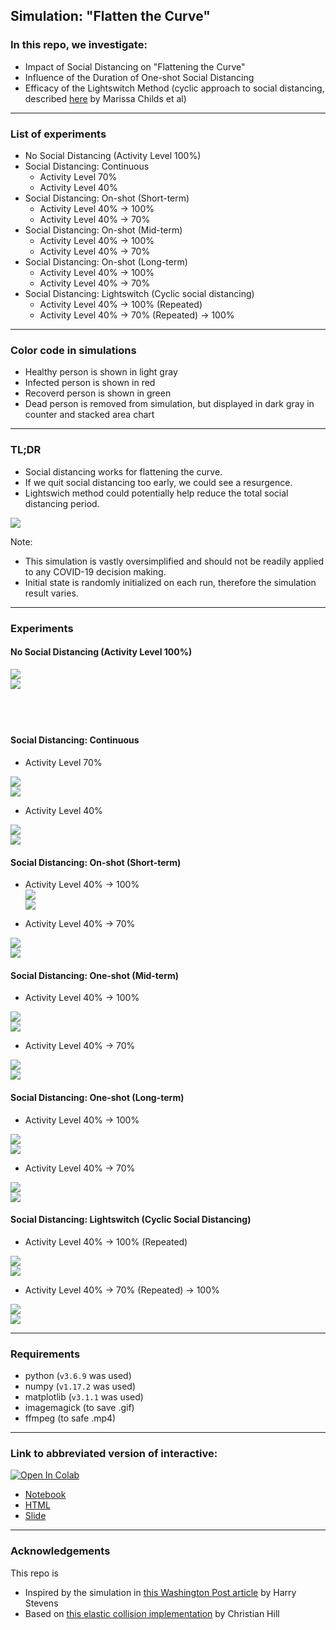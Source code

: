 ## Simulation: "Flatten the Curve"  
  
### In this repo, we investigate:  
  
- Impact of Social Distancing on "Flattening the Curve"  
- Influence of the Duration of One-shot Social Distancing  
- Efficacy of the Lightswitch Method (cyclic approach to social distancing, described [here](https://covid-measures.github.io/) by Marissa Childs et al)  
  
---  

### List of experiments  
  
- No Social Distancing (Activity Level 100%)  
- Social Distancing: Continuous
    - Activity Level 70%  
    - Activity Level 40%  
- Social Distancing: On-shot (Short-term)  
    - Activity Level 40% -> 100%  
    - Activity Level 40% -> 70%  
- Social Distancing: On-shot (Mid-term)  
    - Activity Level 40% -> 100%  
    - Activity Level 40% -> 70%  
- Social Distancing: On-shot (Long-term)  
    - Activity Level 40% -> 100%  
    - Activity Level 40% -> 70%  
- Social Distancing: Lightswitch (Cyclic social distancing)  
    - Activity Level 40% -> 100% (Repeated)  
    - Activity Level 40% -> 70% (Repeated) -> 100%  
  
---  
  
### Color code in simulations  
  
- Healthy person is shown in light gray  
- Infected person is shown in red  
- Recoverd person is shown in green  
- Dead person is removed from simulation, but displayed in dark gray in counter and stacked area chart  
  
---  
  
### TL;DR  
  
- Social distancing works for flattening the curve.  
- If we quit social distancing too early, we could see a resurgence.  
- Lightswich method could potentially help reduce the total social distancing period.  
  
![](concats/concat_overlayed_all.png)  
  
Note:  
- This simulation is vastly oversimplified and should not be readily applied to any COVID-19 decision making.  
- Initial state is randomly initialized on each run, therefore the simulation result varies.  
  
---  
### Experiments
  
#### No Social Distancing (Activity Level 100%)  
  
![](activity_levels/y100.png)  
![](simulations/flattenthecurve_100.gif)  
　　
<!-- ![](concats/concat_overlayed_nosocialdistancing.png)   -->
　　
#### Social Distancing: Continuous  

- Activity Level 70%  
  
![](activity_levels/y70.png)  
![](simulations/flattenthecurve_70.gif)  

- Activity Level 40%  
  
![](activity_levels/y40.png)  
![](simulations/flattenthecurve_40.gif)  

<!-- ![](concats/concat_overlayed_wholeperiod.png)   -->

#### Social Distancing: On-shot (Short-term) 

- Activity Level 40% -> 100%  
![](activity_levels/ystop_shortterm.png)  
![](simulations/flattenthecurve_stop_shortterm.gif)  

- Activity Level 40% -> 70%  
  
![](activity_levels/ystop_shortterm70.png)  
![](simulations/flattenthecurve_stop_shortterm70.gif)  

<!-- ![](concats/concat_overlayed_stop_shortterm.png)   -->

#### Social Distancing: One-shot (Mid-term)  

- Activity Level 40% -> 100%  
  
![](activity_levels/ystop_midterm.png)  
![](simulations/flattenthecurve_stop_midterm.gif)  

- Activity Level 40% -> 70%  
  
![](activity_levels/ystop_midterm70.png)  
![](simulations/flattenthecurve_stop_midterm70.gif)  

<!-- ![](concats/concat_overlayed_stop_midterm.png)   -->

#### Social Distancing: One-shot (Long-term)  

- Activity Level 40% -> 100%  
  
![](activity_levels/ystop_longterm.png)  
![](simulations/flattenthecurve_stop_longterm.gif)  

- Activity Level 40% -> 70%  
  
![](activity_levels/ystop_longterm70.png)  
![](simulations/flattenthecurve_stop_longterm70.gif)  

<!-- ![](concats/concat_overlayed_stop_longterm.png)   -->

#### Social Distancing: Lightswitch (Cyclic Social Distancing)  

- Activity Level 40% -> 100% (Repeated)  

![](activity_levels/ylightswitch.png)  
![](simulations/flattenthecurve_lightswitch.gif)  

- Activity Level 40% -> 70% (Repeated) -> 100%  
  
![](activity_levels/ylightswitch70.png)  
![](simulations/flattenthecurve_lightswitch70.gif)  

<!-- ![](concats/concat_overlayed_lightswitch.png)   -->

---
  
### Requirements  
  
- python (`v3.6.9` was used)  
- numpy (`v1.17.2` was used)  
- matplotlib (`v3.1.1` was used)  
- imagemagick (to save .gif)  
- ffmpeg (to safe .mp4)  
  
---  
  
### Link to abbreviated version of interactive:  
  
[![Open In Colab](https://colab.research.google.com/assets/colab-badge.svg)](https://colab.research.google.com/github/rikiyay/covid19/blob/master/notebooks/flatten_the_curve.ipynb)  

- [Notebook](https://nbviewer.jupyter.org/github/rikiyay/covid19/blob/master/notebooks/flatten_the_curve.ipynb?flush_cache=true)  
- [HTML](https://htmlpreview.github.io/?https://github.com/rikiyay/covid19/blob/master/notebooks/flatten_the_curve.html)  
- [Slide](https://htmlpreview.github.io/?https://github.com/rikiyay/covid19/blob/master/notebooks/flatten_the_curve.slides.html)  
  
---  
  
### Acknowledgements  
  
This repo is  
- Inspired by the simulation in [this Washington Post article](https://www.washingtonpost.com/graphics/2020/world/corona-simulator/) by Harry Stevens  
- Based on [this elastic collision implementation](https://github.com/xnx/collision) by Christian Hill  